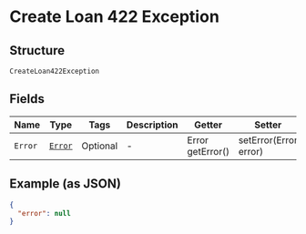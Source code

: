 
# Create Loan 422 Exception

## Structure

`CreateLoan422Exception`

## Fields

| Name | Type | Tags | Description | Getter | Setter |
|  --- | --- | --- | --- | --- | --- |
| `Error` | [`Error`](/doc/models/error.md) | Optional | - | Error getError() | setError(Error error) |

## Example (as JSON)

```json
{
  "error": null
}
```

